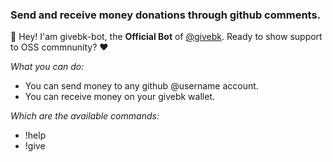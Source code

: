### Send and receive money donations through github comments. 

👋 Hey! I'am givebk-bot, the **Official Bot** of [@givebk](https://github.com/givebk). Ready to show support to OSS commnunity? ❤️

_What you can do:_

- You can send money to any github @username account.
- You can receive money on your givebk wallet.

_Which are the available commands:_

- !help
- !give
